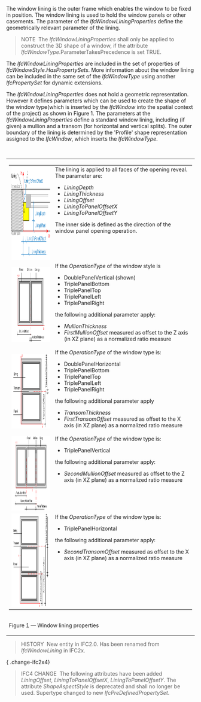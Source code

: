 ﻿The window lining is the outer frame which enables the window to be fixed in position. The window lining is used to hold the window panels or other casements. The parameter of the _IfcWindowLiningProperties_ define the geometrically relevant parameter of the lining.

> NOTE&nbsp; The _IfcWindowLiningProperties_ shall only be applied to construct the 3D shape of a window, if the attribute _IfcWindowType_.ParameterTakesPrecedence is set TRUE.

The _IfcWindowLiningProperties_ are included in the set of properties of _IfcWindowStyle.HasPropertySets_. More information about the window lining can be included in the same set of the _IfcWindowType_ using another _IfcPropertySet_ for dynamic extensions.

The _IfcWindowLiningProperties_ does not hold a geometric representation. However it defines parameters which can be used to create the shape of the window type(which is inserted by the _IfcWindow_ into the spatial context of the project) as shown in Figure 1. The parameters at the _IfcWindowLiningProperties_ define a standard window lining, including (if given) a mullion and a transom (for horizontal and vertical splits). The outer boundary of the lining is determined by the 'Profile' shape representation assigned to the _IfcWindow_, which inserts the _IfcWindowType_.

&nbsp;

<table>
 <tr>
  <td>
   <table class="gridtable">
    <tr>
     <td><img src="../../../../../../figures/ifcwindowliningproperties-fig05.png" alt="lining 5" width="280" height="250" border="0"></td>
     <td valign="top" align="left">The lining is applied to all faces of the opening reveal. The parameter are:
      <ul>
       <li class="small"><em>LiningDepth</em></li>
       <li class="small"><em>LiningThickness</em></li>
       <li class="small"><em>LiningOffset</em></li>
       <li class="small"><em>LiningToPanelOffsetX</em></li>
       <li class="small"><em>LiningToPanelOffsetY</em></li>
      </ul>
      The inner side is defined as the direction of the window panel opening operation.
     </td>
    </tr>
    <tr>
     <td><img src="../../../../../../figures/ifcwindowliningproperties-fig01.png" alt="lining 1" width="250" height="200" border="0"></td>
     <td valign="top" align="left">
      If the <i>OperationType</i> of the window style is
      <ul>
       <li class="small">DoublePanelVertical (shown)</li>
       <li class="small">TriplePanelBottom</li>
       <li class="small">TriplePanelTop</li>
       <li class="small">TriplePanelLeft</li>
       <li class="small">TriplePanelRight</li>
      </ul>
      the following additional parameter apply:
      <ul>
       <li class="small"><i>MullionThickness</i></li>
       <li class="small"><i>FirstMullionOffset</i> measured as offset to the Z axis (in XZ plane) as a normalized ratio measure</li>
      </ul>
     </td>
    </tr>
    <tr>
     <td><img src="../../../../../../figures/ifcwindowliningproperties-fig02.png" alt="lining 2" width="250" height="200" border="0"></td>
     <td valign="top" align="left">
      If the <i>OperationType</i> of the window type is:
      <ul>
       <li class="small">DoublePanelHorizontal</li>
       <li class="small">TriplePanelBottom</li>
       <li class="small">TriplePanelTop</li>
       <li class="small">TriplePanelLeft</li>
       <li class="small">TriplePanelRight</li>
      </ul>
      the following additional parameter apply
      <ul>
       <li class="small"><i>TransomThickness</i></li>
       <li class="small"><i>FirstTransomOffset</i> measured as offset to the X axis (in XZ plane) as a normalized ratio measure</li>
      </ul>
     </td>
    </tr>
    <tr>
     <td><img src="../../../../../../figures/ifcwindowliningproperties-fig03.png" alt="lining 3" width="280" height="200" border="0"></td>
     <td valign="top" align="left">
      If the <i>OperationType</i> of the window type is:
      <ul>
       <li class="small">TriplePanelVertical</li>
      </ul>
      the following additional parameter apply:
      <ul>
       <li class="small"><i>SecondMullionOffset</i> measured as offset to the Z axis (in XZ plane) as a normalized ratio measure</li>
      </ul>
     </td>
    </tr>
    <tr>
     <td><img src="../../../../../../figures/ifcwindowliningproperties-fig04.png" alt="lining 4" width="250" height="250" border="0"></td>
     <td valign="top" align="left">
      If the <i>OperationType</i> of the window type is:
      <ul>
       <li class="small">TriplePanelHorizontal</li>
      </ul>
      the following additional parameter apply:
      <ul>
       <li class="small"><i>SecondTransomOffset</i> measured as offset to the X axis (in XZ plane) as a normalized ratio measure</li>
      </ul>
     </td>
    </tr>
   </table>
  </td>
 </tr>
 <tr>
  <td><p class="figure">Figure 1 &mdash; Window lining properties</p></td>
 </tr>
</table>

> HISTORY&nbsp; New entity in IFC2.0. Has been renamed from _IfcWindowLining_ in IFC2x.

{ .change-ifc2x4}
> IFC4 CHANGE&nbsp; The following attributes have been added _LiningOffset_, _LiningToPanelOffsetX_, _LiningToPanelOffsetY_. The attribute _ShapeAspectStyle_ is deprecated and shall no longer be used. Supertype changed to new _IfcPreDefinedPropertySet_.